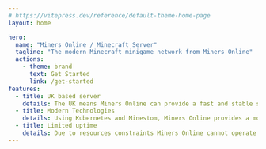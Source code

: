 ```yaml
---
# https://vitepress.dev/reference/default-theme-home-page
layout: home

hero:
  name: "Miners Online / Minecraft Server"
  tagline: "The modern Minecraft minigame network from Miners Online"
  actions:
    - theme: brand
      text: Get Started
      link: /get-started
features:
  - title: UK based server
    details: The UK means Miners Online can provide a fast and stable server for everyone.
  - title: Modern Technologies
    details: Using Kubernetes and Minestom, Miners Online provides a modern and stable server.
  - title: Limited uptime
    details: Due to resources constraints Miners Online cannot operate the server 24 / 7.
---
```


